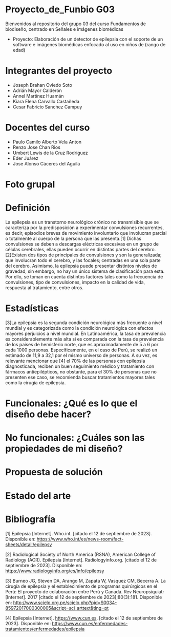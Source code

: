 # Proyecto_de_Funbio G03
Bienvenidos al repositorio del grupo 03 del curso Fundamentos de biodiseño, centrado en Señales e imágenes biomédicas
+ Proyecto: Elaboración de un detector de epilepsia con el soporte de un software e imágenes biomédicas enfocado al uso en niños de (rango de edad)

# Integrantes del proyecto
+ Joseph Brahan Oviedo Soto
+ Adrián Mayor Calderón
+ Annel Martínez Huamán
+ Kiara Elena Carvallo Castañeda
+ Cesar Fabricio Sanchez Campuy

# Docentes del curso
- Paulo Camilo Alberto Vela Anton
- Renzo Jose Chan Rios
- Umbert Lewis de la Cruz Rodriguez
- Eder Juárez
- Jose Alonso Cáceres del Aguila
  
# Foto grupal

# Definición
La epilepsia es un transtorno neurológico crónico no transmisible que se caracteriza por la predisposición a experimentar convulsiones recurrentes, es decir, episodios breves de movimiento involuntario que involucran parcial o totalmente al cuerpo de la persona que las presenta.[1] Dichas convulsiones se deben a descargas eléctricas excesivas en un grupo de células cerebrales, ellas pueden ocurrir en distintas partes del cerebro. [2]Existen dos tipos de principales de convulsiones y son la generalizada; que involucran todo el cerebro, y las focales; centradas en una sola parte del cerebro. Asimismo, la epilepsia puede presentar distintos niveles de gravedad, sin embargo, no hay un único sistema de clasificación para esta. Por ello, se toman en cuenta distintos factores tales como la frecuencia de convulsiones, tipo de convulsiones, impacto en la calidad de vida, respuesta al tratamiento, entre otros.

# Estadísticas
[3]La epilepsia es la segunda condición neurológica más frecuente a nivel mundial y es categorizada como la condición neurológica con efectos mayores perjuicios a nivel mundial. En Latinoamérica, la tasa de prevalencia es considerablemente más alta si es comparada con la tasa de prevalencia de los países de hemisferio norte, que es aproximadamente de 5 a 6 por cada 1000 personas. Específicamente, en el caso de Perú, se realizó un estimado de 11,9 a 32,1 por el mismo universo de personas. 
A su vez, es relevante mencionar que [4] el 70% de las personas con epilepsia diagnosticada, reciben un buen seguimiento médico y tratamiento con fármacos antiepilépticos, no obstante, para el 30% de personas que no presenten ese caso, se recomienda buscar tratamientos mayores tales como la cirugía de epilepsia.

# Funcionales: ¿Qué es lo que el diseño debe hacer?

# No funcionales: ¿Cuáles son las propiedades de mi diseño?

# Propuesta de solución

# Estado del arte


# Bibliografía
[1] Epilepsia [Internet]. Who.int. [citado el 12 de septiembre de 2023]. Disponible en: https://www.who.int/es/news-room/fact-sheets/detail/epilepsy

[2] Radiological Society of North America (RSNA), American College of Radiology (ACR). Epilepsia [Internet]. Radiologyinfo.org. [citado el 12 de septiembre de 2023]. Disponible en: https://www.radiologyinfo.org/es/info/epilepsy

[3] Burneo JG, Steven DA, Arango M, Zapata W, Vasquez CM, Becerra A. La cirugía de epilepsia y el establecimiento de programas quirúrgicos en el Perú: El proyecto de colaboración entre Perú y Canadá. Rev Neuropsiquiatr [Internet]. 2017 [citado el 12 de septiembre de 2023];80(3):181. Disponible en: http://www.scielo.org.pe/scielo.php?pid=S0034-85972017000300005&script=sci_arttext&tlng=pt

[4] Epilepsia [Internet]. https://www.cun.es. [citado el 12 de septiembre de 2023]. Disponible en: https://www.cun.es/enfermedades-tratamientos/enfermedades/epilepsia

